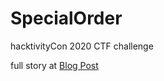 # SpecialOrder
hacktivityCon 2020 CTF challenge

full story at [Blog Post](https://pop-eax.github.io/blog/posts/ctf-writeup/web/2020/08/01/h-cktivitycon-ctf-specialorder/)